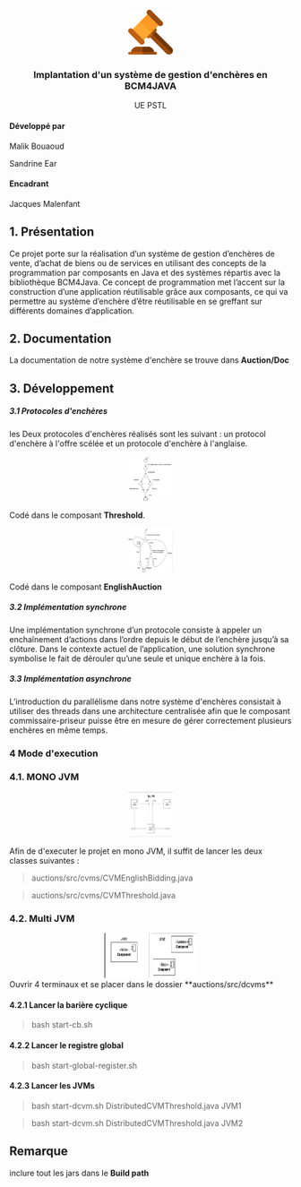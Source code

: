 <div id="top"></div>

<br />
<div align="center">
    <img src="auction.png" alt="Logo" width="80" height="80">

  <h3 align="center">Implantation d'un système de gestion d'enchères en BCM4JAVA</h3>

  <p align="center">
  UE PSTL
    <br/>
  </p>
</div>

#### Développé par

Malik Bouaoud

Sandrine Ear

#### Encadrant  
Jacques Malenfant

## 1. Présentation 

Ce projet  porte sur la réalisation d’un système de gestion d’enchères de vente, d’achat de biens ou de services en utilisant des concepts de la programmation par composants en Java et des systèmes répartis avec la bibliothèque BCM4Java.
Ce concept de programmation met l’accent sur la construction d’une application réutilisable grâce aux composants, ce qui va permettre au système d’enchère d’être réutilisable en se greffant sur différents domaines d’application.



## 2. Documentation

La documentation de notre système d'enchère se trouve dans **Auction/Doc**

## 3. Développement 

  ##### 3.1 Protocoles d'enchères 

  les Deux protocoles d'enchères réalisés sont les suivant : un protocol d'enchère à l'offre scélée et un protocole d'enchère à l'anglaise.

  <div align="center">
    <img src="threshold.png" alt="Logo" width="80" height="80">
  </div>

  Codé dans le composant **Threshold**.

  <div align="center">
    <img src="englishAuction.png" alt="Logo" width="80" height="80">
  </div>

  Codé dans le composant **EnglishAuction**

  ##### 3.2 Implémentation synchrone 

  Une implémentation synchrone d’un protocole consiste à appeler un enchaînement d’actions dans l’ordre depuis le début de l’enchère jusqu’à sa clôture. Dans le contexte actuel de l’application, une solution synchrone symbolise le fait de dérouler qu’une seule et unique enchère à la fois.


  ##### 3.3 Implémentation asynchrone

  L’introduction du parallélisme dans notre système d'enchères consistait à utiliser des threads dans une architecture centralisée afin que le composant commissaire-priseur puisse être en mesure de gérer correctement plusieurs enchères en même temps.


### 4 Mode d'execution 
### 4.1. MONO JVM
  
  <div align="center">
    <img src="MonoJVM.png" alt="Logo" width="80" height="80">
  </div>

Afin de d'executer le projet en mono JVM, il suffit de lancer les deux classes suivantes :

> auctions/src/cvms/CVMEnglishBidding.java

> auctions/src/cvms/CVMThreshold.java




### 4.2. Multi JVM

  <div align="center">
    <img src="JVM1.png" alt="Logo" width="80" height="80">
    <img src="JVM2.png" alt="Logo" width="80" height="80">

  </div> 
Ouvrir 4 terminaux et se placer dans le dossier **auctions/src/dcvms**

#### 4.2.1 Lancer la barière cyclique
> bash start-cb.sh

#### 4.2.2 Lancer le registre global
> bash start-global-register.sh

#### 4.2.3 Lancer les JVMs

> bash  start-dcvm.sh DistributedCVMThreshold.java JVM1

> bash start-dcvm.sh DistributedCVMThreshold.java JVM2


## Remarque
  
  inclure tout les jars dans le **Build path**